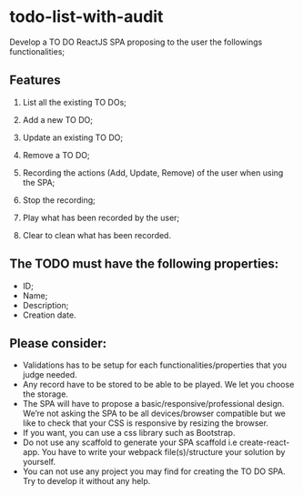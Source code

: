 # todo-list-with-audit
Develop a TO DO ReactJS SPA proposing to the user the followings functionalities;

## Features
1. List all the existing TO DOs;
2. Add a new TO DO;
3. Update an existing TO DO;
4. Remove a TO DO;

5. Recording the actions (Add, Update, Remove) of the user when using the SPA;
6. Stop the recording;
7. Play what has been recorded by the user;
8. Clear to clean what has been recorded.


## The TODO must have the following properties:
- ID;
- Name;
- Description;
- Creation date.

## Please consider:
- Validations has to be setup for each functionalities/properties that you judge needed.
- Any record have to be stored to be able to be played. We let you choose the storage.
- The SPA will have to propose a basic/responsive/professional design. We’re not asking the SPA to be all devices/browser compatible but we like to check that your CSS is responsive by resizing the browser.
- If you want, you can use a css library such as Bootstrap.
- Do not use any scaffold to generate your SPA scaffold i.e create-react-app. You have to write your webpack file(s)/structure your solution by yourself.
- You can not use any project you may find for creating the TO DO SPA. Try to develop it without any help.